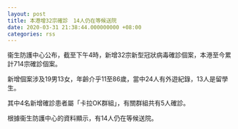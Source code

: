 ```yaml
---
layout: post
title: 本港增32宗確診　14人仍在等候送院
date: 2020-03-31 21:38:44.000000000 +08:00
categories: rss
---
```


衞生防護中心公布，截至下午4時，新增32宗新型冠狀病毒確診個案，本港至今累計714宗確診個案。

新增個案涉及19男13女，年齡介乎11至86歲，當中24人有外遊紀錄，13人是留學生。

其中4名新增確診患者屬「卡拉OK群組」，有關群組共有5人確診。

根據衞生防護中心的資料顯示，有14人仍在等候送院。
